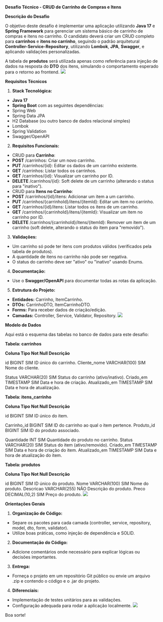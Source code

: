 **Desafio Técnico - CRUD de Carrinho de Compras e Itens** 

**Descrição do Desafio** 

O objetivo deste desafio é implementar uma aplicação utilizando **Java 17** e **Spring Framework** para gerenciar um sistema básico de carrinho de compras e itens no carrinho. O candidato deverá criar um CRUD completo para **carrinhos** e **itens no carrinho**, seguindo o padrão arquitetural **Controller-Service-Repository**, utilizando **Lombok**, **JPA**, **Swagger**, e aplicando validações personalizadas. 

A tabela de **produtos** será utilizada apenas como referência para injeção de dados na resposta do **DTO** dos itens, simulando o comportamento esperado para o retorno ao frontend. ![](Aspose.Words.98c68950-3b0c-42e6-8a38-fd5bdd434840.001.png)

**Requisitos Técnicos** 

1. **Stack Tecnológica:** 
- **Java 17** 
- **Spring Boot** com as seguintes dependências:  
- Spring Web 
- Spring Data JPA 
- H2 Database (ou outro banco de dados relacional simples) 
- Lombok 
- Spring Validation 
- Swagger/OpenAPI 
2. **Requisitos Funcionais:** 
- CRUD para **Carrinho**:  
- **POST** /carrinhos: Criar um novo carrinho. 
- **PUT** /carrinhos/{id}: Editar os dados de um carrinho existente. 
- **GET** /carrinhos: Listar todos os carrinhos. 
- **GET** /carrinhos/{id}: Visualizar um carrinho por ID. 
- **DELETE** /carrinhos/{id}: Soft delete de um carrinho (alterando o status para "inativo"). 
- CRUD para **Itens no Carrinho**:  
- **POST** /carrinhos/{id}/itens: Adicionar um item a um carrinho. 
- **PUT** /carrinhos/{carrinhoId}/itens/{itemId}: Editar um item no carrinho. 
- **GET** /carrinhos/{id}/itens: Listar todos os itens de um carrinho. 
- **GET** /carrinhos/{carrinhoId}/itens/{itemId}: Visualizar um item no carrinho por ID. 
- **DELETE** /carrinhos/{carrinhoId}/itens/{itemId}: Remover um item de um carrinho (soft delete, alterando o status do item para "removido"). 
3. **Validações:** 
- Um carrinho só pode ter itens com produtos válidos (verificados pela tabela de produtos). 
- A quantidade de itens no carrinho não pode ser negativa. 
- O status do carrinho deve ser "ativo" ou "inativo" usando Enums. 
4. **Documentação:** 
- Use o **Swagger/OpenAPI** para documentar todas as rotas da aplicação. 
5. **Estrutura do Projeto:** 
- **Entidades:** Carrinho, ItemCarrinho. 
- **DTOs:** CarrinhoDTO, ItemCarrinhoDTO. 
- **Forms:** Para receber dados de criação/edição. 
- **Camadas:** Controller, Service, Validator, Repository. ![](Aspose.Words.98c68950-3b0c-42e6-8a38-fd5bdd434840.002.png)

**Modelo de Dados** 

Aqui está o esquema das tabelas no banco de dados para este desafio: 

**Tabela: carrinhos** 

**Coluna  Tipo  Not Null  Descrição** 

id  BIGINT  SIM  ID único do carrinho. Cliente\_nome  VARCHAR(100)  SIM  Nome do cliente. 

Status  VARCHAR(20)  SIM  Status do carrinho (ativo/inativo). Criado\_em  TIMESTAMP  SIM  Data e hora de criação. Atualizado\_em  TIMESTAMP  SIM  Data e hora de atualização. 

**Tabela: itens\_carrinho** 

**Coluna  Tipo   Not Null  Descrição** 

id  BIGINT  SIM  ID único do item. 

Carrinho\_id  BIGINT  SIM  ID do carrinho ao qual o item pertence. Produto\_id  BIGINT  SIM  ID do produto associado. 

Quantidade  INT  SIM  Quantidade do produto no carrinho. Status  VARCHAR(20)  SIM  Status do item (ativo/removido). Criado\_em  TIMESTAMP  SIM  Data e hora de criação do item. Atualizado\_em TIMESTAMP  SIM  Data e hora de atualização do item. 

**Tabela: produtos** 

**Coluna  Tipo  Not Null  Descrição** 

id  BIGINT  SIM  ID único do produto. Nome  VARCHAR(100) SIM  Nome do produto. Descricao VARCHAR(255) NÃO  Descrição do produto. Preco  DECIMAL(10,2) SIM  Preço do produto. ![](Aspose.Words.98c68950-3b0c-42e6-8a38-fd5bdd434840.003.png)

**Orientações Gerais** 

1. **Organização de Código:** 
- Separe os pacotes para cada camada (controller, service, repository, model, dto, form, validator). 
- Utilize boas práticas, como injeção de dependência e SOLID. 
2. **Documentação do Código:** 
- Adicione comentários onde necessário para explicar lógicas ou decisões importantes. 
3. **Entrega:** 
- Forneça o projeto em um repositório Git público ou envie um arquivo .zip e contendo o código e o .jar do projeto. 
4. **Diferenciais:** 
- Implementação de testes unitários para as validações. 
- Configuração adequada para rodar a aplicação localmente. ![](Aspose.Words.98c68950-3b0c-42e6-8a38-fd5bdd434840.004.png)

Boa sorte! 
